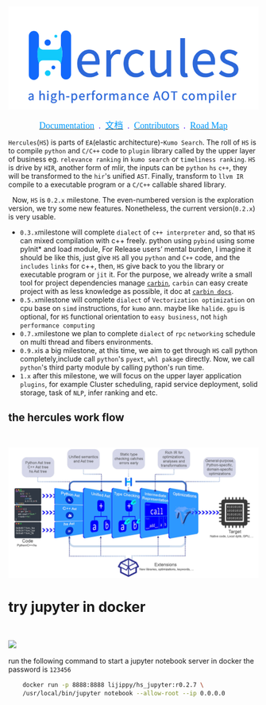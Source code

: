 
<p align="center">
<img src="docs/source/image/hercules_img.png"></img>
</p>

<p align="center">
    <a href="https://hercules-docs.readthedocs.io/en/latest/"><font face="黑体" color=#0099fc size=4>Documentation</font></a>
    <a></a> <font face="黑体" color=#6628ff size=4> &nbsp;.&nbsp; </font></a>
    <a href="https://hercules-docs.readthedocs.io/en/latest/"><font face="黑体" color=#0099fc size=4>文档</font></a>
    <a></a> <font face="黑体" color=#6628ff size=4> &nbsp;.&nbsp; </font></a>
    <a href="CONTRIBUTORS.md"><font face="黑体" color=#0099fc size=4>Contributors</font></a>
    <a></a> <font face="黑体" color=#6628ff size=4> &nbsp;.&nbsp; </font></a>
    <a href="NEWS.md"><font face="黑体" color=#0099fc size=4>Road Map</font></a>
</p>

`Hercules`(`HS`) is parts of `EA`(elastic architecture)-`Kumo Search`. The roll of `HS` is to compile `python` and `C/C++` code to `plugin`
library called by the upper layer of business eg. `relevance ranking` in `kumo search` or `timeliness ranking`. `HS` is drive by
`HIR`, another form of mlir, the inputs can be `python` `hs` `c++`, they will be transformed to the `hir`'s unified `AST`. Finally,
transform to ``llvm IR`` compile to a executable program or a `C/C++` callable shared library.

&nbsp;
Now, ``HS`` is `0.2.x` milestone. The even-numbered version is the exploration version, we try some new features. 
Nonetheless, the current version(`0.2.x`) is very usable.

* ``0.3.x``milestone will complete `dialect` of `c++ interpreter` and, so that ``HS`` can mixed compilation with c++ freely. 
           python using `pybind` using some pyInit* and load module, For Release users’ mental burden, I imagine it 
           should be like this, just give ``HS`` all you `python` and `C++` code, and the `includes` `links` for c++, then,
           ``HS`` give back to you the library or executable program or `jit` it.
            For the purpose, we already write a small tool for project dependencies manage [`carbin`][4], ``carbin``  can
            easy create project with as less knowledge as possible, it doc at [`carbin docs`][5].
* ``0.5.x``milestone will complete `dialect` of `Vectorization optimization` on cpu base on `simd` instructions, for `kumo` ann.
           maybe like `halide`. `gpu` is optional, for ``HS`` functional orientation to `easy business`, not `high performance computing`
* ``0.7.x``milestone we plan to complete `dialect` of `rpc` `networking` schedule on multi thread and fibers environments.
* ``0.9.x``is a big milestone, at this time, we aim to get through ``HS`` call python completely,include call `python`'s
           `pyext`, `whl pakage` directly. Now, we call `python`'s third party module by calling python's run time.
* ``1.x`` after this milestone, we will focus on the upper layer application `plugins`, for example Cluster scheduling, 
          rapid service deployment, solid storage, task of ``NLP``, infer ranking and etc.

## the hercules work flow

<br />

![pic][1]


# try jupyter in docker
<br />

![](docs/source/image/demo_jupyter.gif)

run the following command to start a jupyter notebook server in docker
the password is `123456`

```bash
    docker run -p 8888:8888 lijippy/hs_jupyter:r0.2.7 \
    /usr/local/bin/jupyter notebook --allow-root --ip 0.0.0.0
```

[1]: docs/source/image/flow.webp
[2]: docs/source/image/hercules_img.png
[3]: https://hercules-docs.readthedocs.io/en/latest/
[4]: https://github.com/gottingen/carbin
[5]: https://carbin.readthedocs.io/en/latest/